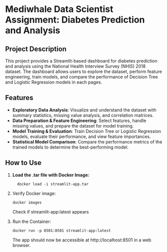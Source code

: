 # Mediwhale Data Scientist Assignment: Diabetes Prediction and Analysis

## Project Description
This project provides a Streamlit-based dashboard for diabetes prediction and analysis using the National Health Interview Survey (NHIS) 2018 dataset. The dashboard allows users to explore the dataset, perform feature engineering, train models, and compare the performance of Decision Tree and Logistic Regression models in each pages.


## Features
- **Exploratory Data Analysis**: Visualize and understand the dataset with summary statistics, missing value analysis, and correlation matrices.
- **Data Preparation & Feature Engineering**: Select features, handle missing values, and prepare the dataset for model training.
- **Model Training & Evaluation**: Train Decision Tree or Logistic Regression models, evaluate their performance, and view feature importances.
- **Statistical Model Comparison**: Compare the performance metrics of the trained models to determine the best-performing model.

## How to Use
1. **Load the .tar file with Docker Image:**
   ```
     docker load -i streamlit-app.tar

   ```
2. Verify Docker image:
   ```
   docker images
   ```
   Check if streamlit-app:latest appears

3. Run the Container:
   ```
   docker run -p 8501:8501 streamlit-app:latest
   ```
   The app should now be accessible at http://localhost:8501 in a web browser.